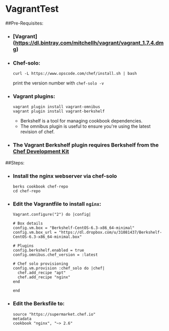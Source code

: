 # VagrantTest
##Pre-Requisites:
+ ### [Vagrant] (https://dl.bintray.com/mitchellh/vagrant/vagrant_1.7.4.dmg)

+ ### Chef-solo:
  ```
  curl -L https://www.opscode.com/chef/install.sh | bash
  ```
  print the version number with `chef-solo -v` 
+ ### Vagrant plugins:
  ```
  vagrant plugin install vagrant-omnibus
  vagrant plugin install vagrant-berkshelf
  ```
  
  * Berkshelf is a tool for managing cookbook dependencies. 
  * The omnibus plugin is useful to ensure you're using the latest revision of chef. 
+ ### The Vagrant Berkshelf plugin requires Berkshelf from the [Chef Development Kit](https://downloads.getchef.com/chef-dk)

##Steps:
+ ### Install the nginx webserver via chef-solo
  ```
  berks cookbook chef-repo
  cd chef-repo
  ```
+ ### Edit the Vagrantfile to install `nginx`:
  ```
  Vagrant.configure("2") do |config|

  # Box details
  config.vm.box = "Berkshelf-CentOS-6.3-x86_64-minimal"
  config.vm.box_url = "https://dl.dropbox.com/u/31081437/Berkshelf-CentOS-6.3-x86_64-minimal.box"

  # Plugins
  config.berkshelf.enabled = true
  config.omnibus.chef_version = :latest

  # Chef solo provisioning
  config.vm.provision :chef_solo do |chef|
    chef.add_recipe "apt"
    chef.add_recipe "nginx"
  end

  end
  ```
+ ### Edit the Berksfile to:
  ```
  source "https://supermarket.chef.io"
  metadata
  cookbook "nginx", "~> 2.6"
  ```
